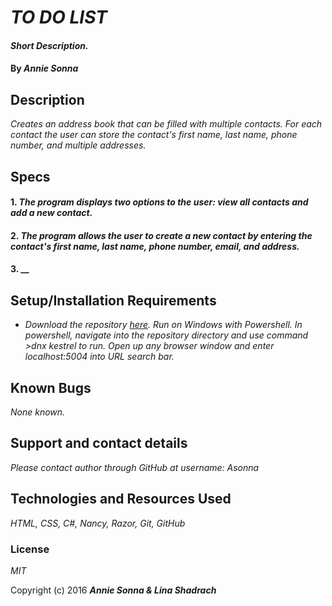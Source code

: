 # _TO DO LIST_

#### _Short Description._

#### By _**Annie Sonna**_

## Description
_Creates an address book that can be filled with multiple contacts. For each contact the user can store the contact's first name, last name, phone number, and multiple addresses._

## Specs
#### 1. _The program displays two options to the user: view all contacts and add a new contact._

#### 2. _The program allows the user to create a new contact by entering the contact's first name, last name, phone number, email, and address._

#### 3. __



## Setup/Installation Requirements

* _Download the repository [here](https://github.com/asonna/To-do-list-csharp.git "Annie's To Do List"). Run on Windows with Powershell. In powershell, navigate into the repository directory and use command >dnx kestrel to run. Open up any browser window and enter localhost:5004 into URL search bar._

## Known Bugs

_None known._

## Support and contact details

_Please contact author through GitHub at username: Asonna_

## Technologies and Resources Used

_HTML, CSS, C#, Nancy, Razor, Git, GitHub_

### License

*MIT*

Copyright (c) 2016 **_Annie Sonna & Lina Shadrach_**
